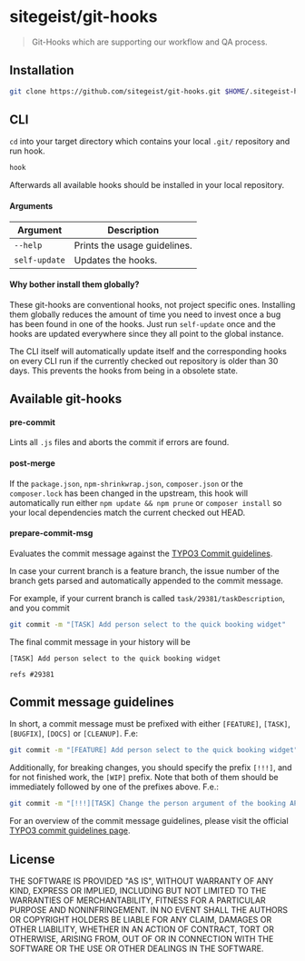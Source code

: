 # sitegeist/git-hooks

> Git-Hooks which are supporting our workflow and QA process.

## Installation
``` bash
git clone https://github.com/sitegeist/git-hooks.git $HOME/.sitegeist-hooks && cd $HOME/.sitegeist-hooks && ./install && cd
```

## CLI
`cd` into your target directory which contains your local `.git/` repository and run hook.

``` bash
hook
```
Afterwards all available hooks should be installed in your local repository.

#### Arguments
| Argument      | Description                            |
| ------------- | -------------------------------------- |
| `--help`      | Prints the usage guidelines.           |
| `self-update` | Updates the hooks.                     |

#### Why bother install them globally?
These git-hooks are conventional hooks, not project specific ones. Installing them globally reduces the amount of time you need to invest once a bug has been found in one of the hooks. Just run `self-update` once and the hooks are updated everywhere since they all point to the global instance.

The CLI itself will automatically update itself and the corresponding hooks on every CLI run if the currently checked out repository is older than 30 days. This prevents the hooks from being in a obsolete state.

## Available git-hooks
#### pre-commit
Lints all `.js` files and aborts the commit if errors are found.

#### post-merge
If the `package.json`, `npm-shrinkwrap.json`, `composer.json` or the `composer.lock` has been changed in the upstream,
this hook will automatically run either `npm update && npm prune` or `composer install` so your local dependencies match the current checked out HEAD.

#### prepare-commit-msg
Evaluates the commit message against the [TYPO3 Commit guidelines](#guidelines).

In case your current branch is a feature branch, the issue number of the branch gets parsed
and automatically appended to the commit message.

For example, if your current branch is called `task/29381/taskDescription`, and you commit
``` bash
git commit -m "[TASK] Add person select to the quick booking widget"
```

The final commit message in your history will be
```
[TASK] Add person select to the quick booking widget

refs #29381
```

## <a name="guidelines"></a> Commit message guidelines
In short, a commit message must be prefixed with either `[FEATURE]`, `[TASK]`, `[BUGFIX]`, `[DOCS]` or `[CLEANUP]`. F.e:
``` bash
git commit -m "[FEATURE] Add person select to the quick booking widget"
```

Additionally, for breaking changes, you should specify the prefix `[!!!]`, and for not finished work, the `[WIP]` prefix.
Note that both of them should be immediately followed by one of the prefixes above. F.e.:
``` bash
git commit -m "[!!!][TASK] Change the person argument of the booking API for consistency"
```

For an overview of the commit message guidelines, please visit the official [TYPO3 commit guidelines page](https://wiki.typo3.org/CommitMessage_Format_(Git)#Commit_Message_rules_for_TYPO3_CMS).

## License
THE SOFTWARE IS PROVIDED "AS IS", WITHOUT WARRANTY OF ANY KIND, EXPRESS OR
IMPLIED, INCLUDING BUT NOT LIMITED TO THE WARRANTIES OF MERCHANTABILITY,
FITNESS FOR A PARTICULAR PURPOSE AND NONINFRINGEMENT. IN NO EVENT SHALL THE
AUTHORS OR COPYRIGHT HOLDERS BE LIABLE FOR ANY CLAIM, DAMAGES OR OTHER
LIABILITY, WHETHER IN AN ACTION OF CONTRACT, TORT OR OTHERWISE, ARISING FROM,
OUT OF OR IN CONNECTION WITH THE SOFTWARE OR THE USE OR OTHER DEALINGS IN
THE SOFTWARE.

